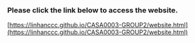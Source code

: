 ### Please click the link below to access the website. 

[https://linhanccc.github.io/CASA0003-GROUP2/website.html](https://linhanccc.github.io/CASA0003-GROUP2/website.html)
